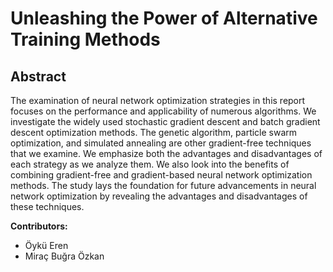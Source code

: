 # Unleashing the Power of Alternative Training Methods

## Abstract

The examination of neural network optimization strategies in this report focuses on the performance and applicability of numerous algorithms. We investigate the widely used stochastic gradient descent and batch gradient descent optimization methods. The genetic algorithm, particle swarm optimization, and simulated annealing are other gradient-free techniques that we examine. We emphasize both the advantages and disadvantages of each strategy as we analyze them. We also look into the benefits of combining gradient-free and gradient-based neural network optimization methods. The study lays the foundation for future advancements in neural network optimization by revealing the advantages and disadvantages of these techniques.

**Contributors:**
- Öykü Eren
- Miraç Buğra Özkan
